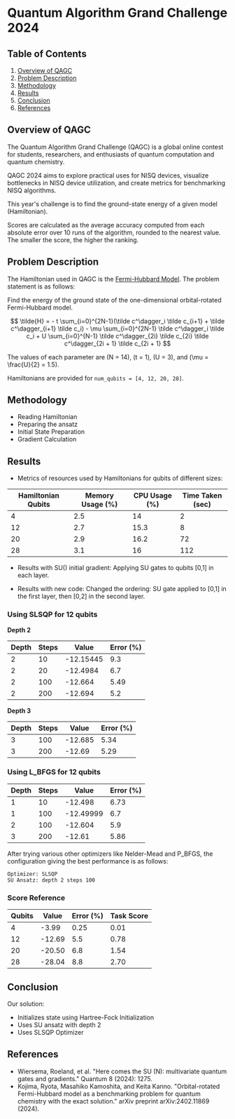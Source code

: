 # Quantum Algorithm Grand Challenge 2024

## Table of Contents

1. [Overview of QAGC](#Overview)
2. [Problem Description](#Description)
3. [Methodology](#Methods)
4. [Results](#Results)
5. [Conclusion](#Conclusion)
6. [References](#References)

## Overview of QAGC <a id="Overview"></a>
The Quantum Algorithm Grand Challenge (QAGC) is a global online contest for students, researchers, and enthusiasts of quantum computation and quantum chemistry.

QAGC 2024 aims to explore practical uses for NISQ devices, visualize bottlenecks in NISQ device utilization, and create metrics for benchmarking NISQ algorithms.

This year's challenge is to find the ground-state energy of a given model (Hamiltonian).

Scores are calculated as the average accuracy computed from each absolute error over 10 runs of the algorithm, rounded to the nearest value. The smaller the score, the higher the ranking.

## Problem Description <a id="Description"></a>
The Hamiltonian used in QAGC is the [Fermi-Hubbard Model](https://arxiv.org/abs/2402.11869). The problem statement is as follows:

Find the energy of the ground state of the one-dimensional orbital-rotated Fermi-Hubbard model.


$$
    \tilde{H} = - t \sum_{i=0}^{2N-1}(\tilde c^\dagger_i \tilde c_{i+1} + \tilde c^\dagger_{i+1} \tilde c_i)  - \mu \sum_{i=0}^{2N-1}  \tilde c^\dagger_i \tilde c_i + U \sum_{i=0}^{N-1} \tilde c^\dagger_{2i} \tilde c_{2i} \tilde c^\dagger_{2i + 1} \tilde c_{2i + 1} 
$$

The values of each parameter are \(N = 14\), \(t = 1\), \(U = 3\), and \(\mu = \frac{U}{2} = 1.5\).

Hamiltonians are provided for `num_qubits = [4, 12, 20, 28]`.

## Methodology <a id="Methods"></a>
- Reading Hamiltonian
- Preparing the ansatz
- Initial State Preparation
- Gradient Calculation

## Results <a id="Results"></a>
- Metrics of resources used by Hamiltonians for qubits of different sizes:

| Hamiltonian Qubits | Memory Usage (%) | CPU Usage (%) | Time Taken (sec) |
|--------------------|------------------|---------------|------------------|
| 4                  | 2.5              | 14            | 2                |
| 12                 | 2.7              | 15.3          | 8                |
| 20                 | 2.9              | 16.2          | 72               |
| 28                 | 3.1              | 16            | 112              |

- Results with SU() initial gradient:
  Applying SU gates to qubits [0,1] in each layer.

- Results with new code:
  Changed the ordering: SU gate applied to [0,1] in the first layer, then [0,2] in the second layer.

### Using SLSQP for 12 qubits

**Depth 2**

| Depth | Steps | Value      | Error (%) |
|-------|-------|------------|-----------|
| 2     | 10    | -12.15445  | 9.3       |
| 2     | 20    | -12.4984   | 6.7       |
| 2     | 100   | -12.664    | 5.49      |
| 2     | 200   | -12.694    | 5.2       |

**Depth 3**

| Depth | Steps | Value   | Error (%) |
|-------|-------|---------|-----------|
| 3     | 100   | -12.685 | 5.34      |
| 3     | 200   | -12.69  | 5.29      |

### Using L_BFGS for 12 qubits

| Depth | Steps | Value      | Error (%) |
|-------|-------|------------|-----------|
| 1     | 10    | -12.498    | 6.73      |
| 1     | 100   | -12.49999  | 6.7       |
| 2     | 100   | -12.604    | 5.9       |
| 3     | 200   | -12.61     | 5.86      |

After trying various other optimizers like Nelder-Mead and P_BFGS, the configuration giving the best performance is as follows:

```
Optimizer: SLSQP
SU Ansatz: depth 2 steps 100
```
### Score Reference

| Qubits | Value  | Error (%) | Task Score |
|--------|--------|-----------|------------|
| 4      | -3.99  | 0.25      | 0.01       |
| 12     | -12.69 | 5.5       | 0.78       |
| 20     | -20.50 | 6.8       | 1.54       |
| 28     | -28.04 | 8.8       | 2.70       |

## Conclusion <a id="Conclusion"></a>

Our solution:

- Initializes state using Hartree-Fock Initialization
- Uses SU ansatz with depth 2
- Uses SLSQP Optimizer

## References <a id="References"></a>
- Wiersema, Roeland, et al. "Here comes the SU (N): multivariate quantum gates and gradients." Quantum 8 (2024): 1275.
- Kojima, Ryota, Masahiko Kamoshita, and Keita Kanno. "Orbital-rotated Fermi-Hubbard model as a benchmarking problem for quantum chemistry with the exact solution." arXiv preprint arXiv:2402.11869 (2024).

